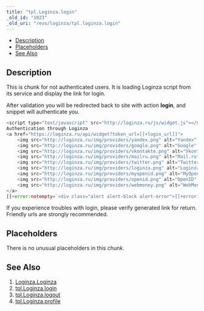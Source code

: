 ```yaml
---
title: "tpl.Loginza.login"
_old_id: "1023"
_old_uri: "revo/loginza/tpl.loginza.login"
---
```


- [Description](#tpl.Loginza.login-Description)
- [Placeholders](#tpl.Loginza.login-Placeholders)
- [See Also](#tpl.Loginza.login-SeeAlso)



## Description

This is chunk for not authenticated users. It is loading Loginza script from its service and display the link for login.

After validation you will be redirected back to site with action **login**, and snippet will authenticate you.

``` php 
<script type="text/javascript" src="http://loginza.ru/js/widget.js"></script>
Authentication through Loginza
<a href="https://loginza.ru/api/widget?token_url=[[+login_url]]">
    <img src="http://loginza.ru/img/providers/yandex.png" alt="Yandex" title="Yandex">
    <img src="http://loginza.ru/img/providers/google.png" alt="Google" title="Google Accounts">
    <img src="http://loginza.ru/img/providers/vkontakte.png" alt="Vkontakte" title="Vkontakte">
    <img src="http://loginza.ru/img/providers/mailru.png" alt="Mail.ru" title="Mail.ru">
    <img src="http://loginza.ru/img/providers/twitter.png" alt="Twitter" title="Twitter">
    <img src="http://loginza.ru/img/providers/loginza.png" alt="Loginza" title="Loginza">
    <img src="http://loginza.ru/img/providers/myopenid.png" alt="MyOpenID" title="MyOpenID">
    <img src="http://loginza.ru/img/providers/openid.png" alt="OpenID" title="OpenID">
    <img src="http://loginza.ru/img/providers/webmoney.png" alt="WebMoney" title="WebMoney">
</a>
[[+error:notempty=`<div class="alert alert-block alert-error">[[+error]]</div>`]]
```

If you experience troubles with login, please verify generated link for return. Friendly urls are strongly recommended.

## Placeholders

There is no unusual placeholders in this chunk.

## See Also

1. [Loginza.Loginza](/extras/revo/loginza/loginza.loginza)
2. [tpl.Loginza.login](/extras/revo/loginza/tpl.loginza.login)
3. [tpl.Loginza.logout](/extras/revo/loginza/tpl.loginza.logout)
4. [tpl.Loginza.profile](/extras/revo/loginza/tpl.loginza.profile)